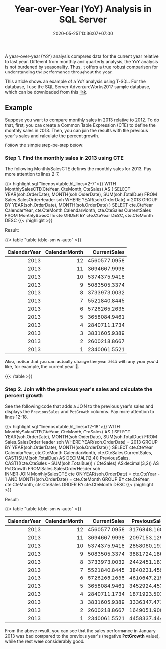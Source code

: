 ﻿---
title: "Year-over-Year (YoY) Analysis in SQL Server"
description: "Learn how to do a Year-over-Year (YoY) analysis to identify the actual performance indicators without being burdened by seasonality between months or quarters."
date: 2020-05-25T10:36:07+07:00
tags: ["sql", "tsql", "sql server"]
image: "https://res.cloudinary.com/phi21st/image/upload/v1588132801/fitrianingrum.me/analytics.png"
imageAuthor: "Timur Saglambilek"
imageAuthorUrl: "https://www.pexels.com/@marketingtuig"
imageSource: "Pexels"
imageSourceUrl: "https://www.pexels.com/photo/185576"
categories: ["data analysis"]
keywords: ["yoy analysis sql", "year over year sql", "year over year analysis sql", "yoy analysis sql server"]
---

A year-over-year (YoY) analysis compares data for the current year relative to last year. 
Different from monthly and quarterly analysis, the YoY analysis is not burdened by seasonality. 
Thus, it offers a true robust comparison for understanding the performance throughout the year. 

This article shows an example of a YoY analysis using T-SQL. 
For the database, I use the SQL Server AdventureWorks2017 sample database, which can be downloaded from this [link](https://docs.microsoft.com/en-us/sql/samples/adventureworks-install-configure?view=sql-server-ver15&tabs=ssms).

## Example

Suppose you want to compare monthly sales in 2013 relative to 2012.
To do that, first, you can create a Common Table Expression (CTE) to define the monthly sales in 2013. 
Then, you can join the results with the previous year's sales and calculate the percent growth.

Follow the simple step-be-step below:

### Step 1. Find the monthly sales in 2013 using CTE

The following MonthlySalesCTE defines the monthly sales for 2013.
Pay more attention to lines 2-7.

{{< highlight sql "linenos=table,hl_lines=2-7">}}
WITH MonthlySalesCTE(CteYear, CteMonth, CteSales) AS (
	SELECT	YEAR(soh.OrderDate), 
			MONTH(soh.OrderDate),
			SUM(soh.TotalDue)
	FROM	Sales.SalesOrderHeader soh
	WHERE	YEAR(soh.OrderDate) = 2013
	GROUP BY YEAR(soh.OrderDate), MONTH(soh.OrderDate)
)
SELECT	cte.CteYear CalendarYear, 
		cte.CteMonth CalendarMonth,
		cte.CteSales CurrentSales
FROM	MonthlySalesCTE cte
ORDER BY cte.CteYear DESC, cte.CteMonth DESC
{{< /highlight >}}

Result:

{{< table "table table-sm w-auto" >}}

| CalendarYear	| CalendarMonth	| CurrentSales  | 
|--------------:|--------------:|--------------:|
| 2013			| 12			| 4560577.0958	| 
| 2013			| 11			| 3694667.9998	| 
| 2013			| 10			| 5374375.9418	| 
| 2013			| 9				| 5083505.3374	| 
| 2013			| 8				| 3733973.0032	| 
| 2013			| 7				| 5521840.8445	| 
| 2013			| 6				| 5726265.2635	| 
| 2013			| 5				| 3658084.9461	| 
| 2013			| 4				| 2840711.1734	| 
| 2013			| 3				| 3831605.9389	| 
| 2013			| 2				| 2600218.8667	| 
| 2013			| 1				| 2340061.5521	| 

Also, notice that you can actually change the year `2013` with any year you'd like, for example, the current year 🙂.

{{< /table >}}

### Step 2. Join with the previous year's sales and calculate the percent growth

See the following code that adds a JOIN to the previous year's sales and displays the `PreviousSales` and `PctGrowth` columns. Pay more attention to lines 12-18.

{{< highlight sql "linenos=table,hl_lines=12-18">}}
WITH MonthlySalesCTE(CteYear, CteMonth, CteSales) AS (
	SELECT	YEAR(soh.OrderDate), 
			MONTH(soh.OrderDate),
			SUM(soh.TotalDue)
	FROM	Sales.SalesOrderHeader soh
	WHERE	YEAR(soh.OrderDate) = 2013
	GROUP BY YEAR(soh.OrderDate), MONTH(soh.OrderDate)
)
SELECT	cte.CteYear CalendarYear, 
		cte.CteMonth CalendarMonth,
		cte.CteSales CurrentSales,
		CAST(SUM(soh.TotalDue) AS DECIMAL(12,4)) PreviousSales,
		CAST(((cte.CteSales - SUM(soh.TotalDue)) / CteSales) AS decimal(3,2)) AS PctGrowth
FROM	Sales.SalesOrderHeader soh	
		INNER JOIN MonthlySalesCTE cte 
			ON YEAR(soh.OrderDate) = cte.CteYear - 1 AND MONTH(soh.OrderDate) = cte.CteMonth 
GROUP BY cte.CteYear, cte.CteMonth, cte.CteSales
ORDER BY cte.CteMonth DESC
{{< /highlight >}}

Result:

{{< table "table table-sm w-auto" >}}

| CalendarYear	| CalendarMonth	| CurrentSales	| PreviousSales	| PctGrowth |
|--------------:|--------------:|--------------:|--------------:|----------:|
| 2013			| 12			| 4560577.0958	| 3176848.1687  | 0.30		|
| 2013			| 11			| 3694667.9998	| 2097153.1292  | 0.43		|
| 2013			| 10			| 5374375.9418	| 2858060.1970  | 0.47		|
| 2013			| 9				| 5083505.3374	| 3881724.1860  | 0.24		|
| 2013			| 8				| 3733973.0032	| 2442451.1831  | 0.35		|
| 2013			| 7				| 5521840.8445	| 3840231.4590  | 0.30		|
| 2013			| 6				| 5726265.2635	| 4610647.2153  | 0.19		|
| 2013			| 5				| 3658084.9461	| 3452924.4537  | 0.06		|
| 2013			| 4				| 2840711.1734	| 1871923.5039  | 0.34		|
| 2013			| 3				| 3831605.9389	| 3336347.4716  | 0.13		|
| 2013			| 2				| 2600218.8667	| 1649051.9001  | 0.37		|
| 2013			| 1				| 2340061.5521	| 4458337.4444  | -0.91		|

From the above result, you can see that the sales performance in January 2013 was bad compared to the previous year's (negative **PctGrowth** value), while the rest were considerably good.